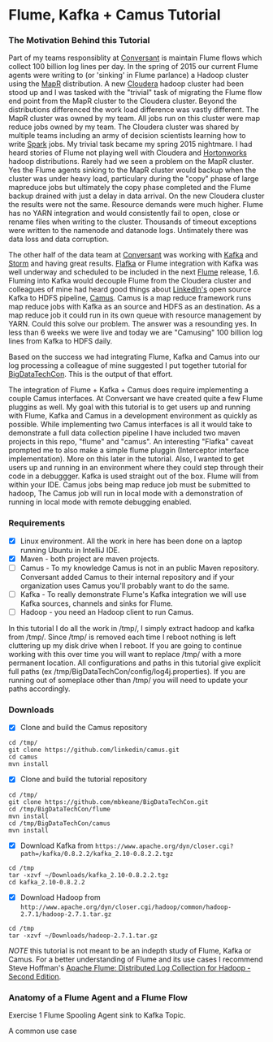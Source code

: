 # Flume, Kafka + Camus Tutorial

### The Motivation Behind this Tutorial
Part of my teams responsiblity at [Conversant](https://conversantmedia.com) is maintain Flume flows which collect 100 billion log lines per day.  In the spring of 2015 our current Flume agents were writing to (or 'sinking' in Flume parlance) a Hadoop cluster using the  [MapR](https://mapr.com) distribution.  A new [Cloudera](https://conversantmedia.comhttp://www.cloudera.com/content/www/en-us.html) hadoop cluster had been stood up and I was tasked with the "trivial" task of migrating the Flume flow end point from the MapR cluster to the Cloudera cluster.  Beyond the distributions differenced the work load difference was vastly different. The MapR cluster was owned by my team.  All jobs run on this cluster were map reduce jobs owned by my team.  The Cloudera cluster was shared by multiple teams including an army of decision scientists learning how to write [Spark](http://spark.apache.org) jobs.  My trivial task became my spring 2015 nightmare.  I had heard stories of Flume not playing well with Cloudera and [Hortonworks](http://hortonworks.com) hadoop distributions.  Rarely had we seen a problem on the MapR cluster.  Yes the Flume agents sinking to the MapR cluster would backup when the cluster was under heavy load, particulary during the "copy" phase of large mapreduce jobs but ultimately the copy phase completed and the Flume backup drained with just a delay in data arrival.  On the new Cloudera cluster the results were not the same.  Resource demands were much higher.  Flume has no YARN integration and would consistently fail to open, close or rename files when writing to the cluster.  Thousands of timeout exceptions were written to the namenode and datanode logs.  Untimately there was data loss and data corruption.

The other half of the data team at [Conversant](https://conversantmedia.com) was working with [Kafka](http://kafka.apache.org) and [Storm](http://storm.apache.org) and having great results.  [Flafka](http://blog.cloudera.com/blog/2014/11/flafka-apache-flume-meets-apache-kafka-for-event-processing) or Flume integration with Kafka was well underway and scheduled to be included in the next [Flume](http://flume.apache.org) release, 1.6.  Fluming into Kafka would decouple Flume from the Cloudera cluster and colleagues of mine had heard good things about [LinkedIn's](https://www.linkedin.com) open source Kafka to HDFS pipeline, [Camus](https://github.com/linkedin/camus).  Camus is a map reduce framework runs map reduce jobs with Kafka as an source and HDFS as an destination.  As a map reduce job it could run in its own queue with resource management by YARN.  Could this solve our problem.  The answer was a resounding yes.  In less than 6 weeks we were live and today we are "Camusing" 100 billion log lines from Kafka to HDFS daily.

Based on the success we had integrating Flume, Kafka and Camus into our log processing a colleague of mine suggested I put together tutorial for [BigDataTechCon](http://www.bigdatatechcon.com/).  This is the output of that effort.


The integration of Flume + Kafka + Camus does require implementing a couple Camus interfaces.  At Conversant we have created quite a few Flume pluggins as well.  My goal with this tutorial is to get users up and running with Flume, Kafka and Camus in a development environment as quickly as possible.  While implementing two Camus interfaces is all it would take to demonstrate a full data collection pipeline I have included two maven projects in this repo, "flume" and "camus".  An interesting "Flafka" caveat prompted me to also make a simple flume pluggin (Interceptor interface implementation).  More on this later in the tutorial. Also, I wanted to get users up and running in an environment where they could step through their code in a debuggger.  Kafka is used straight out of the box.  Flume will from within your IDE.  Camus jobs being map reduce job must be submitted to hadoop, The Camus job will run in local mode with a demonstration of running in local mode with remote debugging enabled.

### Requirements
- [x]  Linux environment.  All the work in here has been done on a laptop running Ubuntu in IntelliJ IDE.
- [x]  Maven - both project are maven projects.
- [ ]  Camus - To my knowledge Camus is not in an public Maven repository.  Conversant added Camus to their internal repository and if your organization uses Camus you'll probably want to do the same.
- [ ] Kafka - To really demonstrate Flume's Kafka integration we will use Kafka sources, channels and sinks for Flume.
- [ ] Hadoop - you need an Hadoop client to run Camus.

In this tutorial I do all the work in /tmp/,  I simply extract hadoop and kafka from /tmp/.  Since /tmp/ is removed each time I reboot nothing is left cluttering up my disk drive when I reboot.  If you are going to continue working with this over time you will want to replace /tmp/ with a more permanent location.  All configurations and paths in this tutorial give explicit full paths (ex /tmp/BigDataTechCon/config/log4j.properties).  If you are running out of someplace other than /tmp/ you  will need to update your paths accordingly.

### Downloads
- [x]  Clone and build the Camus repository
```
cd /tmp/
git clone https://github.com/linkedin/camus.git
cd camus
mvn install
```
- [x]  Clone and build the tutorial repository
```
cd /tmp/
git clone https://github.com/mbkeane/BigDataTechCon.git
cd /tmp/BigDataTechCon/flume
mvn install
cd /tmp/BigDataTechCon/camus
mvn install
```

- [x]  Download Kafka from  `https://www.apache.org/dyn/closer.cgi?path=/kafka/0.8.2.2/kafka_2.10-0.8.2.2.tgz`
```
cd /tmp
tar -xzvf ~/Downloads/kafka_2.10-0.8.2.2.tgz
cd kafka_2.10-0.8.2.2
```

- [x]  Download Hadoop from `http://www.apache.org/dyn/closer.cgi/hadoop/common/hadoop-2.7.1/hadoop-2.7.1.tar.gz`
```
cd /tmp
tar -xzvf ~/Downloads/hadoop-2.7.1.tar.gz
```

*NOTE* this tutorial is not meant to be an indepth study of Flume, Kafka or Camus.  For a better understanding of Flume and its use cases I recommend Steve Hoffman's [Apache Flume: Distributed Log Collection for Hadoop - Second Edition](http://www.amazon.com/Apache-Flume-Distributed-Collection-Hadoop/dp/1784392170/ref=sr_1_2?s=books&ie=UTF8&qid=1446338183&sr=1-2&keywords=flume).

### Anatomy of a Flume Agent and a Flume Flow

Exercise 1  Flume Spooling Agent sink to Kafka Topic.

A common use case
